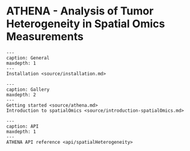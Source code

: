 # ATHENA - Analysis of Tumor Heterogeneity in Spatial Omics Measurements

```{toctree}
---
caption: General
maxdepth: 1
---
Installation <source/installation.md>
```

```{toctree}
---
caption: Gallery
maxdepth: 2
---
Getting started <source/athena.md>
Introduction to spatialOmics <source/introduction-spatialOmics.md>
```

```{toctree}
---
caption: API
maxdepth: 1
---
ATHENA API reference <api/spatialHeterogeneity>
```